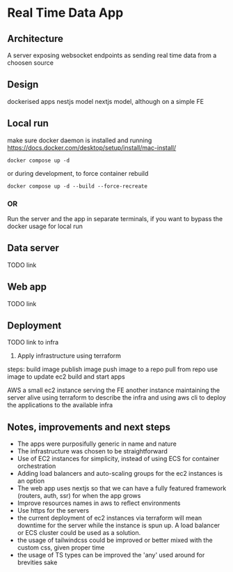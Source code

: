 # Real Time Data App

## Architecture

A server exposing websocket endpoints as sending real time data from a choosen source

## Design

dockerised apps
nestjs model
nextjs model, although on a simple FE

## Local run

make sure docker daemon is installed and running https://docs.docker.com/desktop/setup/install/mac-install/

```
docker compose up -d
```

or during development, to force container rebuild

```
docker compose up -d --build --force-recreate
```

### OR

Run the server and the app in separate terminals, if you want to bypass the docker usage for local run

## Data server

TODO link

## Web app

TODO link

## Deployment

TODO link to infra

1. Apply infrastructure using terraform

steps:
build image
publish image
push image to a repo
pull from repo
use image to update ec2
build and start apps

AWS
a small ec2 instance serving the FE
another instance maintaining the server alive
using terraform to describe the infra
and using aws cli to deploy the applications to the available infra

## Notes, improvements and next steps

- The apps were purposifully generic in name and nature
- The infrastructure was chosen to be straightforward
- Use of EC2 instances for simplicity, instead of using ECS for container orchestration
- Adding load balancers and auto-scaling groups for the ec2 instances is an option
- The web app uses nextjs so that we can have a fully featured framework (routers, auth, ssr) for when the app grows
- Improve resources names in aws to reflect environments
- Use https for the servers
- the current deployment of ec2 instances via terraform will mean downtime for the server while the instance is spun up. A load balancer or ECS cluster could be used as a solution.
- the usage of tailwindcss could be improved or better mixed with the custom css, given proper time
- the usage of TS types can be improved the 'any' used around for brevities sake

